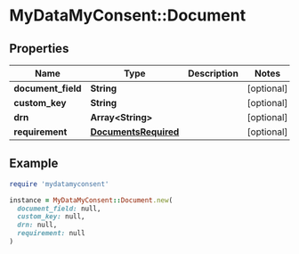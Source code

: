 # MyDataMyConsent::Document

## Properties

| Name | Type | Description | Notes |
| ---- | ---- | ----------- | ----- |
| **document_field** | **String** |  | [optional] |
| **custom_key** | **String** |  | [optional] |
| **drn** | **Array&lt;String&gt;** |  | [optional] |
| **requirement** | [**DocumentsRequired**](DocumentsRequired.md) |  | [optional] |

## Example

```ruby
require 'mydatamyconsent'

instance = MyDataMyConsent::Document.new(
  document_field: null,
  custom_key: null,
  drn: null,
  requirement: null
)
```

